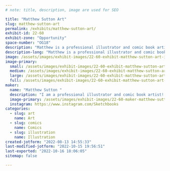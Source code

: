 ```yaml
---
# note: title, description, image are used for SEO

title: "Matthew Sutton Art"
slug: matthew-sutton-art
permalink: /exhibits/matthew-sutton-art/
exhibit-id: 22-60
exhibit-zone: "Opportunity"
space-number: "OG18"
description: "Matthew is a professional illustrator and comic book artist!"
description-long: "Matthew is a professional illustrator and comic book artist! He has created licensed artwork for properties such as: Star Wars, Mandalorian, Spiderman Homecoming, Stranger Things, DC Bombshells, Adventure Time and many many more!"
image: /assets/images/exhibit-images/22-60-exhibit-matthew-sutton-art-img-93841-large.jpg
image-primary: 
  small: /assets/images/exhibit-images/22-60-exhibit-matthew-sutton-art-img-93841-small.jpg
  medium: /assets/images/exhibit-images/22-60-exhibit-matthew-sutton-art-img-93841-medium.jpg
  large: /assets/images/exhibit-images/22-60-exhibit-matthew-sutton-art-img-93841-large.jpg
  full: /assets/images/exhibit-images/22-60-exhibit-matthew-sutton-art-img-93841-full.jpg
maker: 
  name: "Matthew Sutton "
  description: "I am a professional illustrator and comic book artist! I draw traditionally using pencil, ink, brush, marker and watercolor. I sell originals and prints of my work as well. "
  image-primary: /assets/images/exhibit-images/22-60-maker-matthew-sutton-art-img-20211210-103822-465-medium.jpg
  instagram: https://www.instagram.com/Sketchbooks
categories: 
  - slug: art
    name: Art
  - slug: comics
    name: Comics
  - slug: illustration
    name: Illustration
created-jotform: "2022-08-13 14:55:33"
last-modified-jotform: "2022-10-15 19:56:51"
last-exported: "2022-10-16 18:06:05"
sitemap: false

---
```

